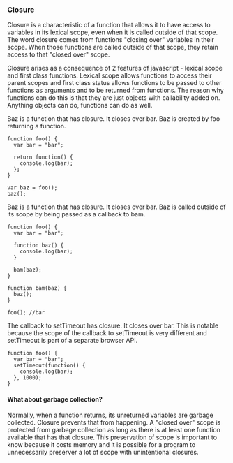 ### Closure

Closure is a characteristic of a function that allows it to have access to variables in its lexical scope, even when it is called outside of that scope. The word closure comes from functions "closing over" variables in their scope. When those functions are called outside of that scope, they retain access to that "closed over" scope.

Closure arises as a consequence of 2 features of javascript - lexical scope and first class functions. Lexical scope allows functions to access their parent scopes and first class status allows functions to be passed to other functions as arguments and to be returned from functions. The reason why functions can do this is that they are just objects with callability added on. Anything objects can do, functions can do as well.

Baz is a function that has closure. It closes over bar. Baz is created by foo returning a function.

```
function foo() {
  var bar = "bar";

  return function() {
    console.log(bar);
  };
}

var baz = foo();
baz();
```

Baz is a function that has closure. It closes over bar. Baz is called outside of its scope by being passed as a callback to bam.

```
function foo() {
  var bar = "bar";

  function baz() {
    console.log(bar);
  }

  bam(baz);
}

function bam(baz) {
  baz();
}

foo(); //bar
```

The callback to setTimeout has closure. It closes over bar. This is notable because the scope of the callback to setTimeout is very different and setTimeout is part of a separate browser API.

```
function foo() {
  var bar = "bar";
  setTimeout(function() {
    console.log(bar);
  }, 1000);
}
```

#### What about garbage collection?

Normally, when a function returns, its unreturned variables are garbage collected. Closure prevents that from happening. A "closed over" scope is protected from garbage collection as long as there is at least one function available that has that closure. This preservation of scope is important to know because it costs memory and it is possible for a program to unnecessarily preserver a lot of scope with unintentional closures.
